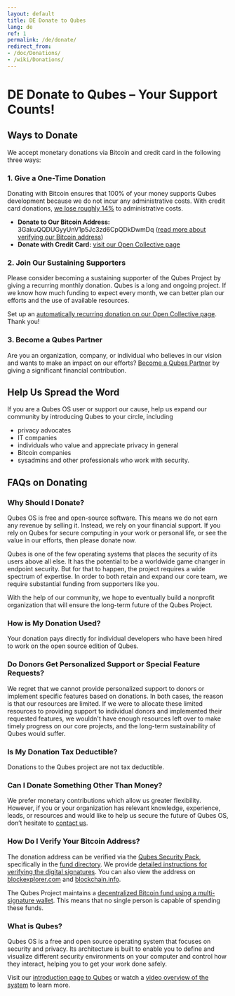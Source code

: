 ```yaml
---
layout: default
title: DE Donate to Qubes
lang: de
ref: 1
permalink: /de/donate/
redirect_from:
- /doc/Donations/
- /wiki/Donations/
---
```


# DE Donate to Qubes – Your Support Counts!

## Ways to Donate
We accept monetary donations via Bitcoin and credit card in the following three ways:

### 1. Give a One-Time Donation
Donating with Bitcoin ensures that 100% of your money supports Qubes development because we do not incur any administrative costs.
With credit card donations, [we lose roughly 14%][open-collective-faq] to administrative costs.

+ **Donate to Our Bitcoin Address:** 3GakuQQDUGyyUnV1p5Jc3zd6CpQDkDwmDq ([read more about verifying our Bitcoin address](#how-do-i-verify-your-bitcoin-address))
+ **Donate with Credit Card:** [visit our Open Collective page][Open Collective]

### 2. Join Our Sustaining Supporters
Please consider becoming a sustaining supporter of the Qubes Project by giving a recurring monthly donation.
Qubes is a long and ongoing project.
If we know how much funding to expect every month, we can better plan our efforts and the use of available resources.

Set up an [automatically recurring donation on our Open Collective page][Open Collective donate].
Thank you!

### 3. Become a Qubes Partner
Are you an organization, company, or individual who believes in our vision and wants to make an impact on our efforts? [Become a Qubes Partner][Qubes Partners page] by giving a significant financial contribution.

## Help Us Spread the Word
If you are a Qubes OS user or support our cause, help us expand our community by introducing Qubes to your circle, including
+ privacy advocates
+ IT companies
+ individuals who value and appreciate privacy in general
+ Bitcoin companies
+ sysadmins and other professionals who work with security.

## FAQs on Donating

### Why Should I Donate?
Qubes OS is free and open-source software.
This means we do not earn any revenue by selling it.
Instead, we rely on your financial support.
If you rely on Qubes for secure computing in your work or personal life, or see the value in our efforts, then please donate now.

Qubes is one of the few operating systems that places the security of its users above all else.
It has the potential to be a worldwide game changer in endpoint security.
But for that to happen, the project requires a wide spectrum of expertise.
In order to both retain and expand our core team, we require substantial funding from supporters like you.

With the help of our community, we hope to eventually build a nonprofit organization that will ensure the long-term future of the Qubes Project.

### How is My Donation Used?
Your donation pays directly for individual developers who have been hired to work on the open source edition of Qubes.

### Do Donors Get Personalized Support or Special Feature Requests?
We regret that we cannot provide personalized support to donors or implement specific features based on donations.
In both cases, the reason is that our resources are limited.
If we were to allocate these limited resources to providing support to individual donors and implemented their requested features, we wouldn't have enough resources left over to make timely progress on our core projects, and the long-term sustainability of Qubes would suffer.

### Is My Donation Tax Deductible?
Donations to the Qubes project are not tax deductible.

### Can I Donate Something Other Than Money?
We prefer monetary contributions which allow us greater flexibility.
However, if you or your organization has relevant knowledge, experience, leads, or resources and would like to help us secure the future of Qubes OS, don’t hesitate to [contact us][contact].

### How Do I Verify Your Bitcoin Address?
The donation address can be verified via the [Qubes Security Pack][Qubes Security Pack], specifically in the [fund directory][fund].
We provide [detailed instructions for verifying the digital signatures][verify].
You can also view the address on [blockexplorer.com][blockexplorer.com] and [blockchain.info][blockchain.info].

The Qubes Project maintains a [decentralized Bitcoin fund using a multi-signature wallet][announcement].
This means that no single person is capable of spending these funds.

### What is Qubes?
Qubes OS is a free and open source operating system that focuses on security and privacy.
Its architecture is built to enable you to define and visualize different security environments on your computer and control how they interact, helping you to get your work done safely.

Visit our [introduction page to Qubes][intro page] or watch a [video overview of the system][video page] to learn more.

[open-collective-faq]: https://opencollective.com/faq
[Open Collective]: https://opencollective.com/qubes-os
[Open Collective donate]: https://opencollective.com/qubes-os#support
[Qubes Partners page]: /partners/
[contact]: mailto:funding@qubes-os.org
[Qubes Security Pack]: /doc/security-pack/
[fund]: https://github.com/QubesOS/qubes-secpack/tree/master/fund
[verify]: /security/pack/#how-to-obtain-verify-and-read
[blockexplorer.com]: https://blockexplorer.com/address/3GakuQQDUGyyUnV1p5Jc3zd6CpQDkDwmDq
[blockchain.info]: https://blockchain.info/address/3GakuQQDUGyyUnV1p5Jc3zd6CpQDkDwmDq
[announcement]: /news/2016/07/13/qubes-distributed-fund/
[intro page]: /intro/
[video page]: /video-tours/
